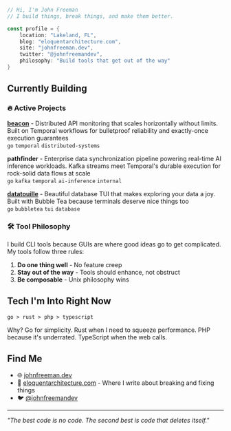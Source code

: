 ```go
// Hi, I'm John Freeman
// I build things, break things, and make them better.

const profile = {
    location: "Lakeland, FL",
    blog: "eloquentarchitecture.com",
    site: "johnfreeman.dev",
    twitter: "@johnfreemandev",
    philosophy: "Build tools that get out of the way"
}
```

## Currently Building

### 🔥 Active Projects

**[beacon](https://github.com/johnnyfreeman/beacon)** - Distributed API monitoring that scales horizontally without limits. Built on Temporal workflows for bulletproof reliability and exactly-once execution guarantees  
`go` `temporal` `distributed-systems`

**pathfinder** - Enterprise data synchronization pipeline powering real-time AI inference workloads. Kafka streams meet Temporal's durable execution for rock-solid data flows at scale  
`go` `kafka` `temporal` `ai-inference` `internal`

**[datatouille](https://github.com/johnnyfreeman/datatouille)** - Beautiful database TUI that makes exploring your data a joy. Built with Bubble Tea because terminals deserve nice things too  
`go` `bubbletea` `tui` `database`

### 🛠 Tool Philosophy

I build CLI tools because GUIs are where good ideas go to get complicated. My tools follow three rules:
1. **Do one thing well** - No feature creep
2. **Stay out of the way** - Tools should enhance, not obstruct
3. **Be composable** - Unix philosophy wins

## Tech I'm Into Right Now

```
go > rust > php > typescript
```

Why? Go for simplicity. Rust when I need to squeeze performance. PHP because it's underrated. TypeScript when the web calls.


## Find Me

- 🌐 [johnfreeman.dev](https://johnfreeman.dev)
- 📝 [eloquentarchitecture.com](https://eloquentarchitecture.com) - Where I write about breaking and fixing things
- 🐦 [@johnfreemandev](https://twitter.com/johnfreemandev)

---

*"The best code is no code. The second best is code that deletes itself."*